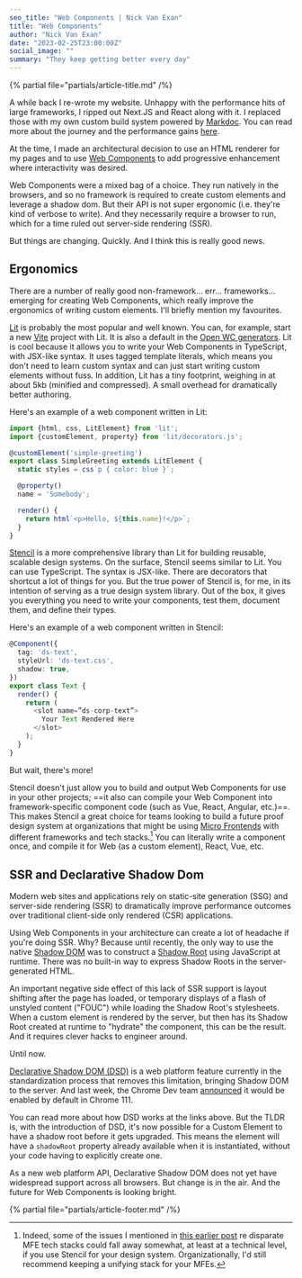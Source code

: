 ```yaml
---
seo_title: "Web Components | Nick Van Exan"
title: "Web Components"
author: "Nick Van Exan"
date: "2023-02-25T23:00:00Z"
social_image: ""
summary: "They keep getting better every day"
---
```


{% partial file="partials/article-title.md" /%}

A while back I re-wrote my website. Unhappy with the performance hits of large frameworks, I ripped out Next.JS and React along with it. I replaced those with my own custom build system powered by [Markdoc](https://markdoc.dev/). You can read more about the journey and the performance gains [here](https://nick.vanexan.ca/posts/markdoc).

At the time, I made an architectural decision to use an HTML renderer for my pages and to use [Web Components](https://developer.mozilla.org/en-US/docs/Web/Web_Components) to add progressive enhancement where interactivity was desired. 

Web Components were a mixed bag of a choice. They run natively in the browsers, and so no framework is required to create custom elements and leverage a shadow dom. But their API is not super ergonomic (i.e. they're kind of verbose to write). And they necessarily require a browser to run, which for a time ruled out server-side rendering (SSR).

But things are changing. Quickly. And I think this is really good news.

## Ergonomics

There are a number of really good non-framework... err... frameworks... emerging for creating Web Components, which really improve the ergonomics of writing custom elements. I'll briefly mention my favourites.

[Lit](https://lit.dev/) is probably the most popular and well known. You can, for example, start a new [Vite](https://vitejs.dev/) project with Lit. It is also a default in the [Open WC generators](https://open-wc.org/docs/development/generator/). Lit is cool because it allows you to write your Web Components in TypeScript, with JSX-like syntax. It uses tagged template literals, which means you don't need to learn custom syntax and can just start writing custom elements without fuss. In addition, Lit has a tiny footprint, weighing in at about 5kb (minified and compressed). A small overhead for dramatically better authoring.

Here's an example of a web component written in Lit:

```typescript
import {html, css, LitElement} from 'lit';
import {customElement, property} from 'lit/decorators.js';

@customElement('simple-greeting')
export class SimpleGreeting extends LitElement {
  static styles = css`p { color: blue }`;

  @property()
  name = 'Somebody';

  render() {
    return html`<p>Hello, ${this.name}!</p>`;
  }
}
```

[Stencil](https://stenciljs.com/) is a more comprehensive library than Lit for building reusable, scalable design systems. On the surface, Stencil seems similar to Lit. You can use TypeScript. The syntax is JSX-like. There are decorators that shortcut a lot of things for you. But the true power of Stencil is, for me, in its intention of serving as a true design system library. Out of the box, it gives you everything you need to write your components, test them, document them, and define their types. 

Here's an example of a web component written in Stencil:

```typescript
@Component({
  tag: 'ds-text',
  styleUrl: 'ds-text.css',
  shadow: true,
})
export class Text {
  render() {
    return (
      <slot name=”ds-corp-text”>
        Your Text Rendered Here
      </slot>
    );
  }
}
```

But wait, there's more!

Stencil doesn't just allow you to build and output Web Components for use in your other projects; ==it also can compile your Web Component into framework-specific component code (such as Vue, React, Angular, etc.)==. This makes Stencil a great choice for teams looking to build a future proof design system at organizations that might be using [Micro Frontends](https://nick.vanexan.ca/posts/micro-frontends) with different frameworks and tech stacks.[^1] You can literally write a component once, and compile it for Web (as a custom element), React, Vue, etc. 

## SSR and Declarative Shadow Dom

Modern web sites and applications rely on static-site generation (SSG) and server-side rendering (SSR) to dramatically improve performance outcomes over traditional client-side only rendered (CSR) applications.

Using Web Components in your architecture can create a lot of headache if you're doing SSR. Why? Because until recently, the only way to use the native [Shadow DOM](https://developer.mozilla.org/en-US/docs/Web/Web_Components/Using_shadow_DOM) was to construct a [Shadow Root](https://developer.mozilla.org/en-US/docs/Web/API/Element/shadowRoot) using JavaScript at runtime. There was no built-in way to express Shadow Roots in the server-generated HTML.

An important negative side effect of this lack of SSR support is layout shifting after the page has loaded, or temporary displays of a flash of unstyled content ("FOUC") while loading the Shadow Root's stylesheets. When a custom element is rendered by the server, but then has its Shadow Root created at runtime to "hydrate" the component, this can be the result. And it requires clever hacks to engineer around.

Until now. 

[Declarative Shadow DOM (DSD)](https://developer.chrome.com/articles/declarative-shadow-dom/) is a web platform feature currently in the standardization process that removes this limitation, bringing Shadow DOM to the server. And last week, the Chrome Dev team [announced](https://developer.chrome.com/articles/declarative-shadow-dom/) it would be enabled by default in Chrome 111.

You can read more about how DSD works at the links above. But the TLDR is, with the introduction of DSD, it's now possible for a Custom Element to have a shadow root before it gets upgraded. This means the element will have a `shadowRoot` property already available when it is instantiated, without your code having to explicitly create one.

As a new web platform API, Declarative Shadow DOM does not yet have widespread support across all browsers. But change is in the air. And the future for Web Components is looking bright.

{% partial file="partials/article-footer.md" /%}

[^1]: Indeed, some of the issues I mentioned in [this earlier post](https://nick.vanexan.ca/posts/micro-frontends) re disparate MFE tech stacks could fall away somewhat, at least at a technical level, if you use Stencil for your design system. Organizationally, I'd still recommend keeping a unifying stack for your MFEs.
